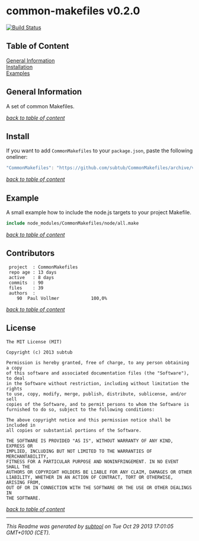 # common-makefiles v0.2.0  

[![Build Status](https://travis-ci.org/subtub/CommonMakefiles.png?branch=master)](https://travis-ci.org/subtub/CommonMakefiles)

## Table of Content

[General Information](#general-information)  
[Installation](#installation)  
[Examples](#examples)  

## General Information

A set of common Makefiles.

_[back to table of content](#table-of-content)_
## Install

If you want to add `CommonMakefiles` to your `package.json`, paste the following oneliner:

```js
"CommonMakefiles": "https://github.com/subtub/CommonMakefiles/archive/v0.1.0.tar.gz"
```

_[back to table of content](#table-of-content)_
## Example

A small example how to include the node.js targets to your project Makefile.

```Makefile
include node_modules/CommonMakefiles/node/all.make
````

_[back to table of content](#table-of-content)_
## Contributors

```
 project  : CommonMakefiles
 repo age : 13 days
 active   : 8 days
 commits  : 90
 files    : 39
 authors  : 
    90	Paul Vollmer            100,0%

```


_[back to table of content](#table-of-content)_
## License

```
The MIT License (MIT)  
  
Copyright (c) 2013 subtub  
  
Permission is hereby granted, free of charge, to any person obtaining a copy  
of this software and associated documentation files (the "Software"), to deal  
in the Software without restriction, including without limitation the rights  
to use, copy, modify, merge, publish, distribute, sublicense, and/or sell  
copies of the Software, and to permit persons to whom the Software is  
furnished to do so, subject to the following conditions:  
  
The above copyright notice and this permission notice shall be included in  
all copies or substantial portions of the Software.  
  
THE SOFTWARE IS PROVIDED "AS IS", WITHOUT WARRANTY OF ANY KIND, EXPRESS OR  
IMPLIED, INCLUDING BUT NOT LIMITED TO THE WARRANTIES OF MERCHANTABILITY,  
FITNESS FOR A PARTICULAR PURPOSE AND NONINFRINGEMENT. IN NO EVENT SHALL THE  
AUTHORS OR COPYRIGHT HOLDERS BE LIABLE FOR ANY CLAIM, DAMAGES OR OTHER  
LIABILITY, WHETHER IN AN ACTION OF CONTRACT, TORT OR OTHERWISE, ARISING FROM,  
OUT OF OR IN CONNECTION WITH THE SOFTWARE OR THE USE OR OTHER DEALINGS IN  
THE SOFTWARE.  
  ```

_[back to table of content](#table-of-content)_


---

*This Readme was generated by [subtool](https://www.github.com/subtub/subtool/releases/tag/v0.2.0) on Tue Oct 29 2013 17:01:05 GMT+0100 (CET).*  
